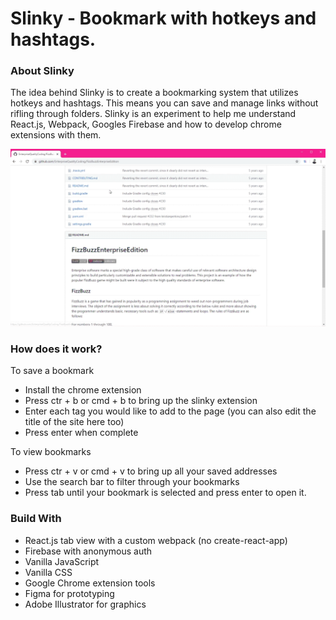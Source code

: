
# Slinky - Bookmark with hotkeys and hashtags.

### **About Slinky**

The idea behind Slinky is to create a bookmarking system that utilizes hotkeys and hashtags. 
This means you can save and manage links without rifling through folders.
Slinky is an  experiment to help me understand React.js, Webpack, Googles Firebase and how to develop chrome extensions with them. 

![](slinky-demo.gif)


### **How does it work?**
To save a bookmark
- Install the chrome extension
- Press ctr + b or cmd + b to bring up the slinky extension
- Enter each tag you would like to add to the page (you can also edit the title of the site here too)
- Press enter when complete

To view bookmarks
- Press ctr + v or cmd + v to bring up all your saved addresses
- Use the search bar to filter through your bookmarks
- Press tab until your bookmark is selected and press enter to open it.


### **Build With**
- React.js tab view with a custom webpack (no create-react-app) 
- Firebase with anonymous auth
- Vanilla JavaScript
- Vanilla CSS
- Google Chrome extension tools
- Figma for prototyping
- Adobe Illustrator for graphics



